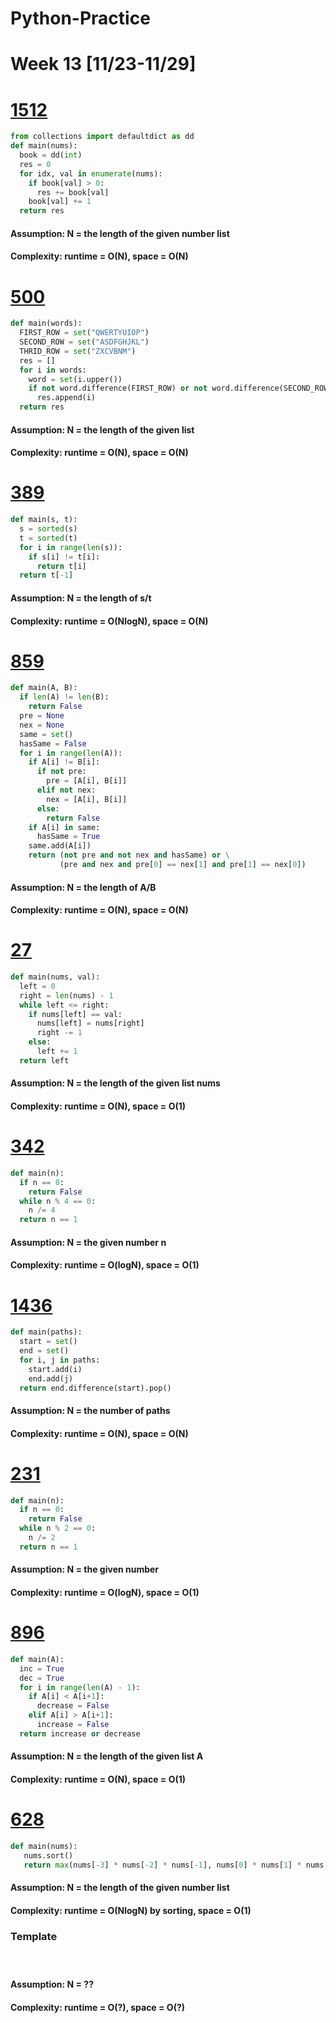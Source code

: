 # Python-Practice

# Week 13 [11/23-11/29]

# [1512](https://leetcode.com/problems/number-of-good-pairs/)
```python
from collections import defaultdict as dd
def main(nums):
  book = dd(int)
  res = 0
  for idx, val in enumerate(nums):
    if book[val] > 0:
      res += book[val]
    book[val] += 1
  return res
```
#### Assumption: N = the length of the given number list
#### Complexity: runtime = O(N), space = O(N)

# [500](https://leetcode.com/problems/keyboard-row/)
```python
def main(words):
  FIRST_ROW = set("QWERTYUIOP")
  SECOND_ROW = set("ASDFGHJKL")
  THRID_ROW = set("ZXCVBNM")
  res = []
  for i in words:
    word = set(i.upper())
    if not word.difference(FIRST_ROW) or not word.difference(SECOND_ROW) or not word.difference(THIRD_ROW):
      res.append(i)
  return res
```
#### Assumption: N = the length of the given list
#### Complexity: runtime = O(N), space = O(N)

# [389](https://leetcode.com/problems/find-the-difference/)
```python
def main(s, t):
  s = sorted(s)
  t = sorted(t)
  for i in range(len(s)):
    if s[i] != t[i]:
      return t[i]
  return t[-1]
```
#### Assumption: N = the length of s/t
#### Complexity: runtime = O(NlogN), space = O(N)

# [859](https://leetcode.com/problems/buddy-strings/)
```python
def main(A, B):
  if len(A) != len(B):
    return False
  pre = None
  nex = None
  same = set()
  hasSame = False
  for i in range(len(A)):
    if A[i] != B[i]:
      if not pre:
        pre = [A[i], B[i]]
      elif not nex:
        nex = [A[i], B[i]]
      else:
        return False
    if A[i] in same:
      hasSame = True
    same.add(A[i])
    return (not pre and not nex and hasSame) or \
           (pre and nex and pre[0] == nex[1] and pre[1] == nex[0])
```
#### Assumption: N = the length of A/B
#### Complexity: runtime = O(N), space = O(N)

# [27](https://leetcode.com/problems/remove-element/)
```python
def main(nums, val):
  left = 0
  right = len(nums) - 1
  while left <= right:
    if nums[left] == val:
      nums[left] = nums[right]
      right -= 1
    else:
      left += 1
  return left
```
#### Assumption: N = the length of the given list nums
#### Complexity: runtime = O(N), space = O(1)

# [342](https://leetcode.com/problems/power-of-four/)
```python
def main(n):
  if n == 0:
    return False
  while n % 4 == 0:
    n /= 4
  return n == 1
```
#### Assumption: N = the given number n
#### Complexity: runtime = O(logN), space = O(1)

# [1436](https://leetcode.com/problems/destination-city/)
```python
def main(paths):
  start = set()
  end = set()
  for i, j in paths:
    start.add(i)
    end.add(j)
  return end.difference(start).pop()
```
#### Assumption: N = the number of paths
#### Complexity: runtime = O(N), space = O(N)

# [231](https://leetcode.com/problems/power-of-two/)
```python
def main(n):
  if n == 0:
    return False
  while n % 2 == 0:
    n /= 2
  return n == 1
```
#### Assumption: N = the given number
#### Complexity: runtime = O(logN), space = O(1)

# [896](https://leetcode.com/problems/monotonic-array/)
```python
def main(A):
  inc = True
  dec = True
  for i in range(len(A) - 1):
    if A[i] < A[i+1]:
      decrease = False
    elif A[i] > A[i+1]:
      increase = False
  return increase or decrease
```
#### Assumption: N = the length of the given list A
#### Complexity: runtime = O(N), space = O(1)

# [628](https://leetcode.com/problems/maximum-product-of-three-numbers/)
```python
def main(nums):
   nums.sort()
   return max(nums[-3] * nums[-2] * nums[-1], nums[0] * nums[1] * nums[-1])
```
#### Assumption: N = the length of the given number list
#### Complexity: runtime = O(NlogN) by sorting, space = O(1)

### Template
# []()
```python
```
#### Assumption: N = ??
#### Complexity: runtime = O(?), space = O(?)